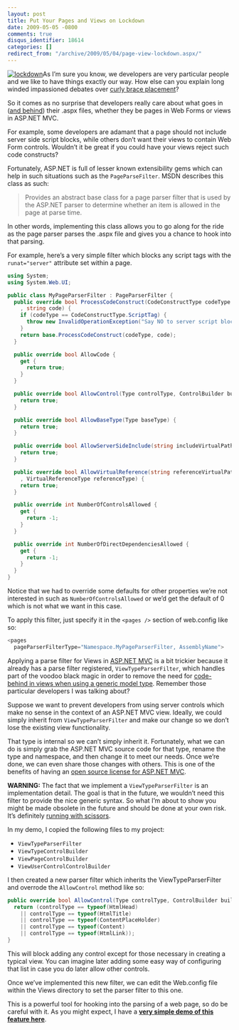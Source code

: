 ```yaml
---
layout: post
title: Put Your Pages and Views on Lockdown
date: 2009-05-05 -0800
comments: true
disqus_identifier: 18614
categories: []
redirect_from: "/archive/2009/05/04/page-view-lockdown.aspx/"
---
```


[![lockdown](http://haacked.com/images/haacked_com/WindowsLiveWriter/PutYourViewsonLockdown_DB88/lockdown_3.jpg "lockdown")](http://www.sxc.hu/photo/1135166 "Lock on stock.xchng")As
I’m sure you know, we developers are very particular people and we like
to have things exactly our way. How else can you explain long winded
impassioned debates over [curly brace
placement](http://www.gskinner.com/blog/archives/2008/11/curly_braces_to.html "Curly Braces: To Cuddle or Not")? 

So it comes as no surprise that developers really care about what goes
in ([and
behind](http://stevesmithblog.com/blog/codebehind-files-in-asp-net-mvc-are-evil/ "Codebehind files are evil"))
their .aspx files, whether they be pages in Web Forms or views in
ASP.NET MVC.

For example, some developers are adamant that a page should not include
server side script blocks, while others don’t want their views to
contain Web Form controls. Wouldn’t it be great if you could have your
views reject such code constructs?

Fortunately, ASP.NET is full of lesser known extensibility gems which
can help in such situations such as the `PageParseFilter`. MSDN
describes this class as such:

> Provides an abstract base class for a page parser filter that is used
> by the ASP.NET parser to determine whether an item is allowed in the
> page at parse time.

In other words, implementing this class allows you to go along for the
ride as the page parser parses the .aspx file and gives you a chance to
hook into that parsing.

For example, here’s a very simple filter which blocks any script tags
with the `runat="server"` attribute set within a page.

```csharp
using System;
using System.Web.UI;

public class MyPageParserFilter : PageParserFilter {
  public override bool ProcessCodeConstruct(CodeConstructType codeType
    , string code) {
    if (codeType == CodeConstructType.ScriptTag) {
      throw new InvalidOperationException("Say NO to server script blocks!");
    }
    return base.ProcessCodeConstruct(codeType, code);
  }

  public override bool AllowCode {
    get {
      return true;
    }
  }

  public override bool AllowControl(Type controlType, ControlBuilder builder)   {
    return true;
  }

  public override bool AllowBaseType(Type baseType) {
    return true;
  }

  public override bool AllowServerSideInclude(string includeVirtualPath) {
    return true;
  }

  public override bool AllowVirtualReference(string referenceVirtualPath
    , VirtualReferenceType referenceType) {
    return true;
  }

  public override int NumberOfControlsAllowed {
    get {
      return -1;
    }
  }

  public override int NumberOfDirectDependenciesAllowed {
    get {
      return -1;
    }
  }
}
```

Notice that we had to override some defaults for other properties we’re
not interested in such as `NumberOfControlsAllowed` or we’d get the
default of 0 which is not what we want in this case.

To apply this filter, just specify it in the `<pages />` section of
web.config like so:

```csharp
<pages 
  pageParserFilterType="Namespace.MyPageParserFilter, AssemblyName">
```

Applying a parse filter for Views in [ASP.NET
MVC](http://asp.net/mvc "ASP.NET MVC Website") is a bit trickier because
it already has a parse filter registered, `ViewTypeParserFilter`, which
handles part of the voodoo black magic in order to remove the need for
[code-behind in views when using a generic model
type](http://haacked.com/archive/2008/12/19/a-little-holiday-love-from-the-asp.net-mvc-team.aspx "Holiday Love").
Remember those particular developers I was talking about?

Suppose we want to prevent developers from using server controls which
make no sense in the context of an ASP.NET MVC view. Ideally, we could
simply inherit from `ViewTypeParserFilter` and make our change so we
don’t lose the existing view functionality.

That type is internal so we can’t simply inherit it. Fortunately, what
we can do is simply grab the ASP.NET MVC source code for that type,
rename the type and namespace, and then change it to meet our needs.
Once we’re done, we can even share those changes with others. This is
one of the benefits of having an [open source license for ASP.NET
MVC](http://haacked.com/archive/2009/04/01/aspnetmvc-open-source.aspx "Open Source License for System.Web.Mvc").

**WARNING:** The fact that we implement a `ViewTypeParserFilter` is an
implementation detail. The goal is that in the future, we wouldn’t need
this filter to provide the nice generic syntax. So what I’m about to
show you might be made obsolete in the future and should be done at your
own risk. It’s definitely [running with
scissors](http://ayende.com/Blog/archive/2008/03/09/ALT.Net-Logo.aspx "Running With Scissors").

In my demo, I copied the following files to my project:

-   `ViewTypeParserFilter`
-   `ViewTypeControlBuilder`
-   `ViewPageControlBuilder`
-   `ViewUserControlControlBuilder`

I then created a new parser filter which inherits the
ViewTypeParserFilter and overrode the `AllowControl` method like so:

```csharp
public override bool AllowControl(Type controlType, ControlBuilder builder) {
  return (controlType == typeof(HtmlHead) 
    || controlType == typeof(HtmlTitle)
    || controlType == typeof(ContentPlaceHolder)
    || controlType == typeof(Content)
    || controlType == typeof(HtmlLink));
}
```

This will block adding any control except for those necessary in
creating a typical view. You can imagine later adding some easy way of
configuring that list in case you do later allow other controls.

Once we’ve implemented this new filter, we can edit the Web.config file
within the Views directory to set the parser filter to this one.

This is a powerful tool for hooking into the parsing of a web page, so
do be careful with it. As you might expect, I have a **[very simple demo
of this feature
here](http://haacked.com/code/PageParseFilterDemo.zip "PageParserFilter Demo")**.

